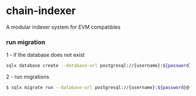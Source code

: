 # chain-indexer

A modular indexer system for EVM compatibles

### run migration

1 - if the database does not exist

```bash
sqlx database create --database-url postgresql://{username}:${password}@{host}:{host}/{database}
```

2 - run migrations

```bash
$ sqlx migrate run --database-url postgresql://{username}:${password}@{host}:{host}/{database}
```
